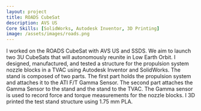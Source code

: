 ```yaml
---
layout: project
title: ROADS CubeSat
description: AVS US
Core Skills: [SolidWorks, Autodesk Inventor, 3D Printing]
image: /assets/images/roads.png
---
```



I worked on the ROADS CubeSat with AVS US and SSDS. We aim to launch two 3U CubeSats that will autonomously reunite in Low Earth Orbit. I designed, manufactured, and tested a structure for the propulsion system nozzle blocks in a TVAC using Autodesk Inventor and SolidWorks. The stand is composed of two parts. The first part holds the propulsion system and attaches it to the ATI F/T Gamma Sensor. The second part attaches the Gamma Sensor to the stand and the stand to the TVAC. The Gamma sensor is used to record force and torque measurements for the nozzle blocks. I 3D printed the test stand structure using 1.75 mm PLA.


